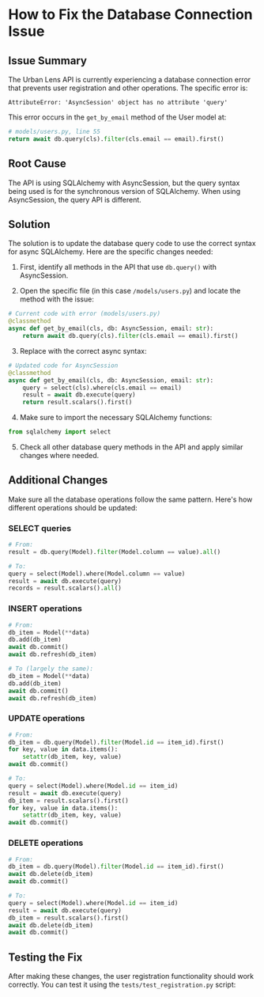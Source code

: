 # How to Fix the Database Connection Issue

## Issue Summary

The Urban Lens API is currently experiencing a database connection error that prevents user registration and other operations. The specific error is:

```
AttributeError: 'AsyncSession' object has no attribute 'query'
```

This error occurs in the `get_by_email` method of the User model at:
```python
# models/users.py, line 55
return await db.query(cls).filter(cls.email == email).first()
```

## Root Cause

The API is using SQLAlchemy with AsyncSession, but the query syntax being used is for the synchronous version of SQLAlchemy. When using AsyncSession, the query API is different.

## Solution

The solution is to update the database query code to use the correct syntax for async SQLAlchemy. Here are the specific changes needed:

1. First, identify all methods in the API that use `db.query()` with AsyncSession.

2. Open the specific file (in this case `/models/users.py`) and locate the method with the issue:

```python
# Current code with error (models/users.py)
@classmethod
async def get_by_email(cls, db: AsyncSession, email: str):
    return await db.query(cls).filter(cls.email == email).first()
```

3. Replace with the correct async syntax:

```python
# Updated code for AsyncSession
@classmethod
async def get_by_email(cls, db: AsyncSession, email: str):
    query = select(cls).where(cls.email == email)
    result = await db.execute(query)
    return result.scalars().first()
```

4. Make sure to import the necessary SQLAlchemy functions:

```python
from sqlalchemy import select
```

5. Check all other database query methods in the API and apply similar changes where needed.

## Additional Changes

Make sure all the database operations follow the same pattern. Here's how different operations should be updated:

### SELECT queries

```python
# From:
result = db.query(Model).filter(Model.column == value).all()

# To:
query = select(Model).where(Model.column == value)
result = await db.execute(query)
records = result.scalars().all()
```

### INSERT operations

```python
# From:
db_item = Model(**data)
db.add(db_item)
await db.commit()
await db.refresh(db_item)

# To (largely the same):
db_item = Model(**data)
db.add(db_item)
await db.commit()
await db.refresh(db_item)
```

### UPDATE operations

```python
# From:
db_item = db.query(Model).filter(Model.id == item_id).first()
for key, value in data.items():
    setattr(db_item, key, value)
await db.commit()

# To:
query = select(Model).where(Model.id == item_id)
result = await db.execute(query)
db_item = result.scalars().first()
for key, value in data.items():
    setattr(db_item, key, value)
await db.commit()
```

### DELETE operations

```python
# From:
db_item = db.query(Model).filter(Model.id == item_id).first()
await db.delete(db_item)
await db.commit()

# To:
query = select(Model).where(Model.id == item_id)
result = await db.execute(query)
db_item = result.scalars().first()
await db.delete(db_item)
await db.commit()
```

## Testing the Fix

After making these changes, the user registration functionality should work correctly. You can test it using the `tests/test_registration.py` script: 
